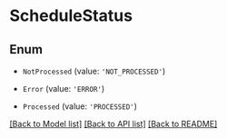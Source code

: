 # ScheduleStatus


## Enum

* `NotProcessed` (value: `'NOT_PROCESSED'`)

* `Error` (value: `'ERROR'`)

* `Processed` (value: `'PROCESSED'`)

[[Back to Model list]](../README.md#documentation-for-models) [[Back to API list]](../README.md#documentation-for-api-endpoints) [[Back to README]](../README.md)
